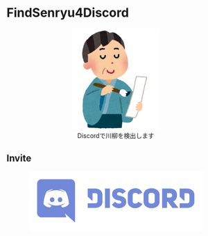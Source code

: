 # FindSenryu4Discord

<p align="center">
  <img src="./.github/img/haiku.png" width="200" /><br />
  Discordで川柳を検出します
</p>

## Invite

<p align="center">
  <a href="https://discordapp.com/api/oauth2/authorize?client_id=480281065588785162&permissions=378880&scope=bot">
    <img width="400" src="./.github/img/discord-logo.png">
  </a>
</p>
